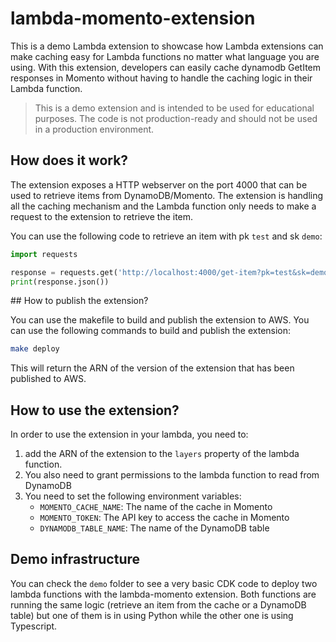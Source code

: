 # lambda-momento-extension

This is a demo Lambda extension to showcase how Lambda extensions can make caching easy for Lambda functions no matter what language you are using. With this extension, developers can easily cache dynamodb GetItem responses in Momento without having to handle the caching logic in their Lambda function.

> This is a demo extension and is intended to be used for educational purposes. The code is not production-ready and should not be used in a production environment.

## How does it work?

The extension exposes a HTTP webserver on the port 4000 that can be used to retrieve items from DynamoDB/Momento. The extension is handling all the caching mechanism and the Lambda function only needs to make a request to the extension to retrieve the item.

You can use the following code to retrieve an item with pk `test` and sk `demo`:

```python
import requests

response = requests.get('http://localhost:4000/get-item?pk=test&sk=demo')
print(response.json())
```

## How to publish the extension?

You can use the makefile to build and publish the extension to AWS. You can use the following commands to build and publish the extension:

```bash
make deploy
```

This will return the ARN of the version of the extension that has been published to AWS.

## How to use the extension?

In order to use the extension in your lambda, you need to:

1. add the ARN of the extension to the `layers` property of the lambda function.
2. You also need to grant permissions to the lambda function to read from DynamoDB
3. You need to set the following environment variables:
   - `MOMENTO_CACHE_NAME`: The name of the cache in Momento
   - `MOMENTO_TOKEN`: The API key to access the cache in Momento
   - `DYNAMODB_TABLE_NAME`: The name of the DynamoDB table

## Demo infrastructure

You can check the `demo` folder to see a very basic CDK code to deploy two lambda functions with the lambda-momento extension. Both functions are running the same logic (retrieve an item from the cache or a DynamoDB table) but one of them is in using Python while the other one is using Typescript.
